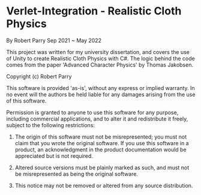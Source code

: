 # Verlet-Integration - Realistic Cloth Physics
By Robert Parry Sep 2021 ~ May 2022

This project was written for my university dissertation, and covers the use of Unity to create Realistic Cloth Physics with C#. 
The logic behind the code comes from the paper 'Advanced Character Physics' by Thomas Jakobsen.

Copyright (c) Robert Parry

This software is provided 'as-is', without any express or implied
warranty. In no event will the authors be held liable for any damages
arising from the use of this software.

Permission is granted to anyone to use this software for any purpose,
including commercial applications, and to alter it and redistribute it
freely, subject to the following restrictions:

1. The origin of this software must not be misrepresented; you must not
claim that you wrote the original software. If you use this software
in a product, an acknowledgment in the product documentation would be
appreciated but is not required.

2. Altered source versions must be plainly marked as such, and must not be
misrepresented as being the original software.

3. This notice may not be removed or altered from any source
distribution.
